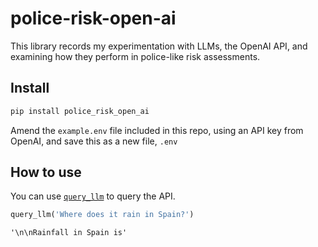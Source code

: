 police-risk-open-ai
================

<!-- WARNING: THIS FILE WAS AUTOGENERATED! DO NOT EDIT! -->

This library records my experimentation with LLMs, the OpenAI API, and
examining how they perform in police-like risk assessments.

## Install

``` sh
pip install police_risk_open_ai
```

Amend the `example.env` file included in this repo, using an API key
from OpenAI, and save this as a new file, `.env`

## How to use

You can use
[`query_llm`](https://AndreasThinks.github.io/police-risk-open-ai/llm.html#query_llm)
to query the API.

``` python
query_llm('Where does it rain in Spain?')
```

    '\n\nRainfall in Spain is'
